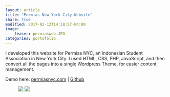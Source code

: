 ```yaml
---
layout: article
title: "Permias New York City Website"
share: true
modified: 2017-02-12T14:18:57-04:00
image:
    teaser: permiasweb.JPG
categories: portofolio
---
```


I developed this website for Permias NYC, an Indonesian Student Association in New York City. I used HTML, CSS, PHP, JavaScript, and then convert all the pages into a single Wordpress Theme, for easier content management.

Demo here: [permiasnyc.com](http://permiasnyc.com)
| [Github](http://github.com/nmonarizqa/permias-web)

<figure class="half">
	<img src="{{ site.url }}/images/permiasss.png">
	<img src="{{ site.url}}/images/aboutpermias.png">
</figure>
